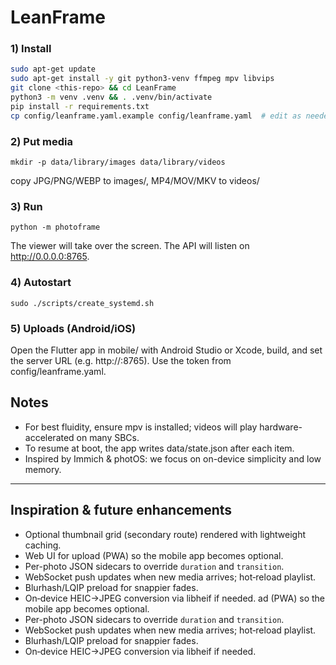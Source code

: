 # LeanFrame

### 1) Install
```bash
sudo apt-get update
sudo apt-get install -y git python3-venv ffmpeg mpv libvips
git clone <this-repo> && cd LeanFrame
python3 -m venv .venv && . .venv/bin/activate
pip install -r requirements.txt
cp config/leanframe.yaml.example config/leanframe.yaml  # edit as needed
```

### 2) Put media
```
mkdir -p data/library/images data/library/videos
```
copy JPG/PNG/WEBP to images/, MP4/MOV/MKV to videos/

### 3) Run
```
python -m photoframe
```
The viewer will take over the screen. The API will listen on http://0.0.0.0:8765.

### 4) Autostart
```
sudo ./scripts/create_systemd.sh
```

### 5) Uploads (Android/iOS)

Open the Flutter app in mobile/ with Android Studio or Xcode, build, and set the server URL (e.g. http://<frame-ip>:8765). Use the token from config/leanframe.yaml.

## Notes
* For best fluidity, ensure mpv is installed; videos will play hardware-accelerated on many SBCs.
* To resume at boot, the app writes data/state.json after each item.
* Inspired by Immich & photOS: we focus on on-device simplicity and low memory.
---

## Inspiration & future enhancements
- Optional thumbnail grid (secondary route) rendered with lightweight caching.
- Web UI for upload (PWA) so the mobile app becomes optional.
- Per-photo JSON sidecars to override `duration` and `transition`.
- WebSocket push updates when new media arrives; hot‑reload playlist.
- Blurhash/LQIP preload for snappier fades.
- On‑device HEIC→JPEG conversion via libheif if needed.
ad (PWA) so the mobile app becomes optional.
- Per-photo JSON sidecars to override `duration` and `transition`.
- WebSocket push updates when new media arrives; hot‑reload playlist.
- Blurhash/LQIP preload for snappier fades.
- On‑device HEIC→JPEG conversion via libheif if needed.
